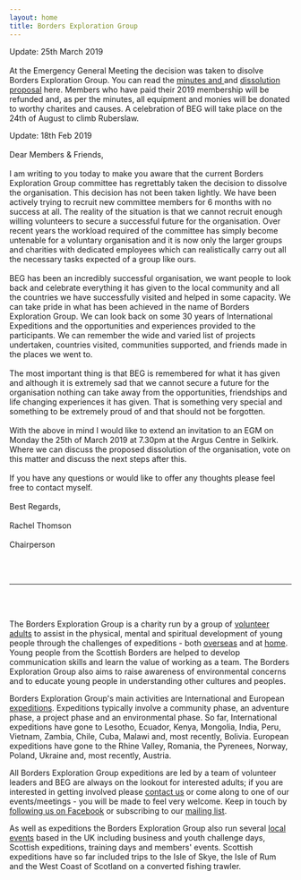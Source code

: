 ```yaml
---
layout: home
title: Borders Exploration Group
---
```

<p>
Update: 25th March 2019
<br /><br />
At the Emergency General Meeting the decision was taken to disolve Borders Exploration Group. You can read the <a href="{{ site.baseurl }}/assets/egm-minutes-2019-03-25.docx">minutes and </a> and <a href="{{ site.baseurl }}/assets/dissolution-of-beg.docx">dissolution proposal</a> here. Members who have paid their 2019 membership will be refunded and, as per the minutes, all equipment and monies will be donated to worthy charites and causes. A celebration of BEG will take place on the 24th of August to climb Ruberslaw. 
</p>
<p>
Update: 18th Feb 2019
<br /><br />
Dear Members & Friends,
<br /><br />
I am writing to you today to make you aware that the current Borders Exploration Group committee has regrettably taken the decision to dissolve the organisation. This decision has not been taken lightly. We have been actively trying to recruit new committee members for 6 months with no success at all. The reality of the situation is that we cannot recruit enough willing volunteers to secure a successful future for the organisation. Over recent years the workload required of the committee has simply become untenable for a voluntary organisation and it is now only the larger groups and charities with dedicated employees which can realistically carry out all the necessary tasks expected of a group like ours.
<br /><br />
BEG has been an incredibly successful organisation, we want people to look back and celebrate everything it has given to the local community and all the countries we have successfully visited and helped in some capacity. We can take pride in what has been achieved in the name of Borders Exploration Group. We can look back on some 30 years of International Expeditions and the opportunities and experiences provided to the participants. We can remember the wide and varied list of projects undertaken, countries visited, communities supported, and friends made in the places we went to.
<br /><br />
The most important thing is that BEG is remembered for what it has given and although it is extremely sad that we cannot secure a future for the organisation nothing can take away from the opportunities, friendships and life changing experiences it has given. That is something very special and something to be extremely proud of and that should not be forgotten.
<br /><br />
With the above in mind I would like to extend an invitation to an EGM on Monday the 25th of March 2019 at 7.30pm at the Argus Centre in Selkirk. Where we can discuss the proposed dissolution of the organisation, vote on this matter and discuss the next steps after this.
<br /><br />
If you have any questions or would like to offer any thoughts please feel free to contact myself.
  <br /><br />
Best Regards,<br /><br />
Rachel Thomson<br /><br />
Chairperson
</p><br /><br />
<hr>
<br /><br />
<p>The Borders Exploration Group is a charity run by a group of <a href="{{ site.baseurl }}/become-a-member/">volunteer adults</a> to assist in the physical, mental and spiritual development of young people through the challenges of expeditions - both <a href="{{ site.baseurl }}/expeditions/">overseas</a> and at <a href="{{ site.baseurl }}/local-events/">home</a>. Young people from the Scottish Borders are helped to develop communication skills and learn the value of working as a team. The Borders Exploration Group also aims to raise awareness of environmental concerns and to educate young people in understanding other cultures and peoples.</p>
<p>Borders Exploration Group's main activities are International and European <a href="{{ site.baseurl }}/expeditions/">expeditions</a>. Expeditions typically involve a community phase, an adventure phase, a project phase and an environmental phase. So far, International expeditions have gone to Lesotho, Ecuador, Kenya, Mongolia, India, Peru, Vietnam, Zambia, Chile, Cuba, Malawi and, most recently, Bolivia. European expeditions have gone to the Rhine Valley, Romania, the Pyrenees, Norway, Poland, Ukraine and, most recently, Austria.</p>
<p>All Borders Exploration Group expeditions are led by a team of volunteer leaders and BEG are always on the lookout for interested adults; if you are interested in getting involved please <a href="{{ site.baseurl }}/contact/">contact us</a> or come along to one of our events/meetings - you will be made to feel very welcome. Keep in touch by <a href="https://www.facebook.com/BordersExplorationGroup/" target="_blank">following us on Facebook</a> or subscribing to our <a href="http://eepurl.com/dzV5mL" target="_blank">mailing list</a>.</p>
<p>As well as expeditions the Borders Exploration Group also run several <a href="{{ site.baseurl }}/local-events/">local events</a> based in the UK including business and youth challenge days, Scottish expeditions, training days and members' events. Scottish expeditions have so far included trips to the Isle of Skye, the Isle of Rum and the West Coast of Scotland on a converted fishing trawler.</p>
